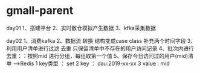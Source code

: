 # gmall-parent
day01
1、搭建平台
2、实时数仓模拟产生数据
3、kfka采集数据

day02
1、消费kafka
2、数据流 转换 结构变成case class 补充两个时间字段
3、利用用户清单进行过滤 去重  只保留清单中不存在的用户访问记录
4、批次内进行去重：：按照mid 进行分组，每组取第一个值
5、保存今日访问过的用户(mid)清单   -->Redis    1 key类型 ： set    2 key ： dau:2019-xx-xx   3 value : mid
